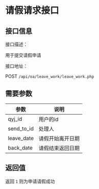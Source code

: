 # 请假请求接口

## 接口信息

接口描述：

用于提交请假申请

接口地址：

POST `/api/oa/leave_work/leave_work.php`

## 需要参数

|参数|说明|
|---|---|
|qyj_id|用户的id|
|send_to_id|处理人|
|leave_date|请假开始离开日期|
|back_date|请假结束返回日期|
## 返回值
返回 `1` 则为申请请假成功
